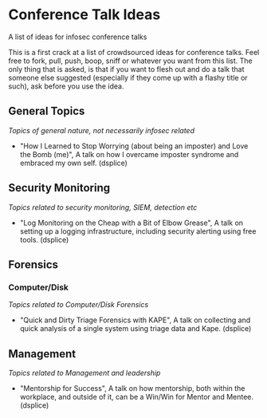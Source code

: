 # Conference Talk Ideas
A list of ideas for infosec conference talks

This is a first crack at a list of crowdsourced ideas for conference talks.  Feel free to fork, pull, push, boop, sniff or whatever you want from this list.  The only thing that is asked, is that if you want to flesh out and do a talk that someone else suggested (especially if they come up with a flashy title or such), ask before you use the idea.  

## General Topics

_Topics of general nature, not necessarily infosec related_

- "How I Learned to Stop Worrying (about being an imposter) and Love the Bomb (me)", A talk on how I overcame imposter syndrome and embraced my own self. (dsplice)

## Security Monitoring

_Topics related to security monitoring, SIEM, detection etc_

- "Log Monitoring on the Cheap with a Bit of Elbow Grease", A talk on setting up a logging infrastructure, including security alerting using free tools. (dsplice)

## Forensics

### Computer/Disk

_Topics related to Computer/Disk Forensics_

- "Quick and Dirty Triage Forensics with KAPE", A talk on collecting and quick analysis of a single system using triage data and Kape. (dsplice)

## Management

_Topics related to Management and leadership_

- "Mentorship for Success", A talk on how mentorship, both within the workplace, and outside of it, can be a Win/Win for Mentor and Mentee. (dsplice)
